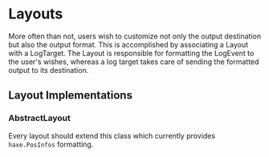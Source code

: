 # Layouts

More often than not, users wish to customize not only the output destination but also the output format. This is accomplished by associating a Layout with a LogTarget. The Layout is responsible for formatting the LogEvent to the user's wishes, whereas a log target takes care of sending the formatted output to its destination.


## Layout Implementations

### AbstractLayout

Every layout should extend this class which currently provides `haxe.PosInfos` formatting.